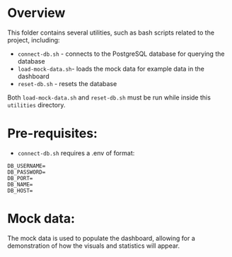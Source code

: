 # Overview

This folder contains several utilities, such as bash scripts related to the project, including:

- `connect-db.sh` - connects to the PostgreSQL database for querying the database
- `load-mock-data.sh`- loads the mock data for example data in the dashboard
- `reset-db.sh` - resets the database

Both `load-mock-data.sh` and `reset-db.sh` must be run while inside this `utilities` directory.

# Pre-requisites:

- `connect-db.sh` requires a .env of format:
```
DB_USERNAME=
DB_PASSWORD=
DB_PORT=
DB_NAME=
DB_HOST=
```


# Mock data:

The mock data is used to populate the dashboard, allowing for a demonstration of how the visuals and statistics will appear.